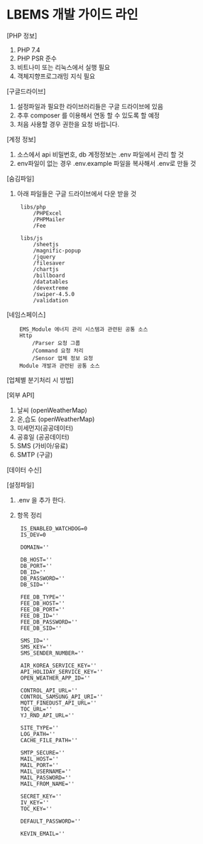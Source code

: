 # LBEMS 개발 가이드 라인

[PHP 정보]
1. PHP 7.4 
2. PHP PSR 준수
3. 비트나미 또는 리눅스에서 실행 필요
4. 객체지향프로그래밍 지식 필요 

[구글드라이브]
1. 설정파일과 필요한 라이브러리들은 구글 드라이브에 있음
2. 추후 composer 를 이용해서 연동 할 수 있도록 할 예정 
3. 처음 사용할 경우 권한을 요청 바랍니다.

[계정 정보]
1. 소스에서 api 비밀번호, db 계정정보는 .env 파일에서 관리 할 것
2. env파일이 없는 경우 .env.example 파일을 복사해서 .env로 만들 것

[숨김파일]
1. 아래 파일들은 구글 드라이브에서 다운 받을 것 

        libs/php
            /PHPExcel
            /PHPMailer
            /Fee

        libs/js
            /sheetjs
            /magnific-popup
            /jquery
            /filesaver
            /chartjs
            /billboard
            /datatables
            /devextreme
            /swiper-4.5.0
            /validation

[네임스페이스] 

        EMS_Module 에너지 관리 시스템과 관련된 공통 소스 
        Http
            /Parser 요청 그룹 
            /Command 요청 처리 
            /Sensor 업체 정보 요청 
        Module 개발과 관련된 공통 소스

[업체별 분기처리 시 방법]

[외부 API]
1. 날씨 (openWeatherMap)
2. 온,습도 (openWeatherMap)
3. 미세먼지(공공데이터)
4. 공휴일 (공공데이터)
5. SMS (가비아/유료)
6. SMTP (구글)

[데이터 수신]

[설정파일]
1. .env 을 추가 한다.
2. 항목 정리

        IS_ENABLED_WATCHDOG=0
        IS_DEV=0

        DOMAIN=''

        DB_HOST=''
        DB_PORT=''
        DB_ID=''
        DB_PASSWORD=''
        DB_SID=''

        FEE_DB_TYPE=''
        FEE_DB_HOST=''
        FEE_DB_PORT=''
        FEE_DB_ID=''
        FEE_DB_PASSWORD=''
        FEE_DB_SID=''

        SMS_ID=''
        SMS_KEY=''
        SMS_SENDER_NUMBER=''

        AIR_KOREA_SERVICE_KEY=''
        API_HOLIDAY_SERVICE_KEY=''
        OPEN_WEATHER_APP_ID=''

        CONTROL_API_URL=''
        CONTROL_SAMSUNG_API_URI=''
        MQTT_FINEDUST_API_URL=''
        TOC_URL=''
        YJ_RND_API_URL=''

        SITE_TYPE=''
        LOG_PATH=''
        CACHE_FILE_PATH=''

        SMTP_SECURE=''
        MAIL_HOST=''
        MAIL_PORT=''
        MAIL_USERNAME=''
        MAIL_PASSWORD=''
        MAIL_FROM_NAME=''

        SECRET_KEY=''
        IV_KEY=''
        TOC_KEY=''

        DEFAULT_PASSWORD=''

        KEVIN_EMAIL=''
